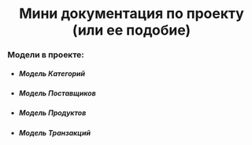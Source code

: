 <h1 align="center">Мини документация по проекту (или ее подобие)</h1>
<h3>Модели в проекте:</h3>
<ul>
  <li><h5>Модель Категорий</h5></li>
  <li><h5>Модель Поставщиков</h5></li>
  <li><h5>Модель Продуктов</h5></li>
  <li><h5>Модель Транзакций</h5></li>
</ul>
